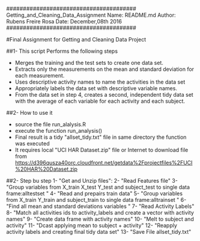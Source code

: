 #######################################
Getting_and_Cleaning_Data_Assignment
Name: README.md
Author: Rubens Freire Rosa
Date: December,08th 2016 
#######################################

#Final Assignment for Getting and Cleaning Data Project 

##1- This script Performs the following steps 

- Merges the training and the test sets to create one data set.
- Extracts only the measurements on the mean and standard deviation for each measurement.
- Uses descriptive activity names to name the activities in the data set
- Appropriately labels the data set with descriptive variable names.
- From the data set in step 4, creates a second, independent tidy data set with the average of each variable for each activity and each subject.

##2- How to use it
- source the file run_alalysis.R
- execute the function run_analysis()
- Final result is a tidy "allset_tidy.txt" file in same directory the function was executed
- It requires local "UCI HAR Dataset.zip" file or Internet to download file from https://d396qusza40orc.cloudfront.net/getdata%2Fprojectfiles%2FUCI%20HAR%20Dataset.zip

##2- Step bu step
1- "Get and Unzip files": 
2- "Read Features file"
3- "Group variables from X_train X_test Y_test and subject_test to single data frame:alltestset "
4- "Read and prepairs train data"
5- "Group variables from X_train Y_train and subject_train to single data frame:alltrainset "
6- "Find all mean and standard deviations variables "
7- "Read Activity Labels"
8- "Match all activities ids to activity_labels and create a vector with activity names"
9- "Create data frame with activity names"
10- "Melt to subject and activity"
11- "Dcast applying mean to subject + activity"
12- "Reapply activity labels and creating final tidy data set"
13- "Save File allset_tidy.txt"

